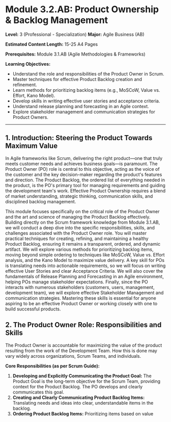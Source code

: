 # Module 3.2.AB: Product Ownership & Backlog Management

**Level:** 3 (Professional - Specialization)
**Major:** Agile Business (AB)

**Estimated Content Length:** 15-25 A4 Pages

**Prerequisites:** Module 3.1.AB (Agile Methodologies & Frameworks)

**Learning Objectives:**
*   Understand the role and responsibilities of the Product Owner in Scrum.
*   Master techniques for effective Product Backlog creation and refinement.
*   Learn methods for prioritizing backlog items (e.g., MoSCoW, Value vs. Effort, Kano Model).
*   Develop skills in writing effective user stories and acceptance criteria.
*   Understand release planning and forecasting in an Agile context.
*   Explore stakeholder management and communication strategies for Product Owners.

---

## 1. Introduction: Steering the Product Towards Maximum Value

In Agile frameworks like Scrum, delivering the right product—one that truly meets customer needs and achieves business goals—is paramount. The Product Owner (PO) role is central to this objective, acting as the voice of the customer and the key decision-maker regarding the product's features and direction. The Product Backlog, the ordered list of everything needed in the product, is the PO's primary tool for managing requirements and guiding the development team's work. Effective Product Ownership requires a blend of market understanding, strategic thinking, communication skills, and disciplined backlog management.

This module focuses specifically on the critical role of the Product Owner and the art and science of managing the Product Backlog effectively. Building directly on the Scrum framework knowledge from Module 3.1.AB, we will conduct a deep dive into the specific responsibilities, skills, and challenges associated with the Product Owner role. You will master practical techniques for creating, refining, and maintaining a healthy Product Backlog, ensuring it remains a transparent, ordered, and dynamic artifact. We will explore various methods for prioritizing backlog items, moving beyond simple ordering to techniques like MoSCoW, Value vs. Effort analysis, and the Kano Model to maximize value delivery. A key skill for POs is translating needs into actionable requirements, so we will focus on writing effective User Stories and clear Acceptance Criteria. We will also cover the fundamentals of Release Planning and Forecasting in an Agile environment, helping POs manage stakeholder expectations. Finally, since the PO interacts with numerous stakeholders (customers, users, management, development team), we will explore effective Stakeholder Management and communication strategies. Mastering these skills is essential for anyone aspiring to be an effective Product Owner or working closely with one to build successful products.

## 2. The Product Owner Role: Responsibilities and Skills

The Product Owner is accountable for maximizing the value of the product resulting from the work of the Development Team. How this is done may vary widely across organizations, Scrum Teams, and individuals.

**Core Responsibilities (as per Scrum Guide):**

1.  **Developing and Explicitly Communicating the Product Goal:** The Product Goal is the long-term objective for the Scrum Team, providing context for the Product Backlog. The PO develops and clearly communicates this goal.
2.  **Creating and Clearly Communicating Product Backlog Items:** Translating needs and ideas into clear, understandable items in the backlog.
3.  **Ordering Product Backlog Items:** Prioritizing items based on value